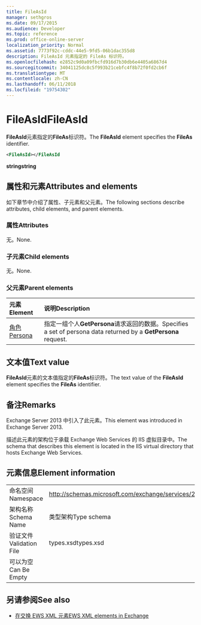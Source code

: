 ```yaml
---
title: FileAsId
manager: sethgros
ms.date: 09/17/2015
ms.audience: Developer
ms.topic: reference
ms.prod: office-online-server
localization_priority: Normal
ms.assetid: 7773f92c-cddc-44e5-9fd5-06b1dac355d8
description: FileAsId 元素指定的 FileAs 标识符。
ms.openlocfilehash: e2852c9d0a09fbcfd916d7b30db6e4405a6867d4
ms.sourcegitcommit: 34041125dc8c5f993b21cebfc4f8b72f0fd2cb6f
ms.translationtype: MT
ms.contentlocale: zh-CN
ms.lasthandoff: 06/11/2018
ms.locfileid: "19754302"
---
```

# <a name="fileasid"></a><span data-ttu-id="04dac-103">FileAsId</span><span class="sxs-lookup"><span data-stu-id="04dac-103">FileAsId</span></span>

<span data-ttu-id="04dac-104">**FileAsId**元素指定的**FileAs**标识符。</span><span class="sxs-lookup"><span data-stu-id="04dac-104">The **FileAsId** element specifies the **FileAs** identifier.</span></span> 
  
```XML
<FileAsId></FileAsId
```

 <span data-ttu-id="04dac-105">**string**</span><span class="sxs-lookup"><span data-stu-id="04dac-105">**string**</span></span>
## <a name="attributes-and-elements"></a><span data-ttu-id="04dac-106">属性和元素</span><span class="sxs-lookup"><span data-stu-id="04dac-106">Attributes and elements</span></span>

<span data-ttu-id="04dac-107">如下章节中介绍了属性、子元素和父元素。</span><span class="sxs-lookup"><span data-stu-id="04dac-107">The following sections describe attributes, child elements, and parent elements.</span></span>
  
### <a name="attributes"></a><span data-ttu-id="04dac-108">属性</span><span class="sxs-lookup"><span data-stu-id="04dac-108">Attributes</span></span>

<span data-ttu-id="04dac-109">无。</span><span class="sxs-lookup"><span data-stu-id="04dac-109">None.</span></span>
  
### <a name="child-elements"></a><span data-ttu-id="04dac-110">子元素</span><span class="sxs-lookup"><span data-stu-id="04dac-110">Child elements</span></span>

<span data-ttu-id="04dac-111">无。</span><span class="sxs-lookup"><span data-stu-id="04dac-111">None.</span></span>
  
### <a name="parent-elements"></a><span data-ttu-id="04dac-112">父元素</span><span class="sxs-lookup"><span data-stu-id="04dac-112">Parent elements</span></span>

|<span data-ttu-id="04dac-113">**元素**</span><span class="sxs-lookup"><span data-stu-id="04dac-113">**Element**</span></span>|<span data-ttu-id="04dac-114">**说明**</span><span class="sxs-lookup"><span data-stu-id="04dac-114">**Description**</span></span>|
|:-----|:-----|
|[<span data-ttu-id="04dac-115">角色</span><span class="sxs-lookup"><span data-stu-id="04dac-115">Persona</span></span>](persona.md) <br/> |<span data-ttu-id="04dac-116">指定一组个人**GetPersona**请求返回的数据。</span><span class="sxs-lookup"><span data-stu-id="04dac-116">Specifies a set of persona data returned by a **GetPersona** request.</span></span>  <br/> |
   
## <a name="text-value"></a><span data-ttu-id="04dac-117">文本值</span><span class="sxs-lookup"><span data-stu-id="04dac-117">Text value</span></span>

<span data-ttu-id="04dac-118">**FileAsId**元素的文本值指定的**FileAs**标识符。</span><span class="sxs-lookup"><span data-stu-id="04dac-118">The text value of the **FileAsId** element specifies the **FileAs** identifier.</span></span> 
  
## <a name="remarks"></a><span data-ttu-id="04dac-119">备注</span><span class="sxs-lookup"><span data-stu-id="04dac-119">Remarks</span></span>

<span data-ttu-id="04dac-120">Exchange Server 2013 中引入了此元素。</span><span class="sxs-lookup"><span data-stu-id="04dac-120">This element was introduced in Exchange Server 2013.</span></span>
  
<span data-ttu-id="04dac-121">描述此元素的架构位于承载 Exchange Web Services 的 IIS 虚拟目录中。</span><span class="sxs-lookup"><span data-stu-id="04dac-121">The schema that describes this element is located in the IIS virtual directory that hosts Exchange Web Services.</span></span>
  
## <a name="element-information"></a><span data-ttu-id="04dac-122">元素信息</span><span class="sxs-lookup"><span data-stu-id="04dac-122">Element information</span></span>

|||
|:-----|:-----|
|<span data-ttu-id="04dac-123">命名空间</span><span class="sxs-lookup"><span data-stu-id="04dac-123">Namespace</span></span>  <br/> |http://schemas.microsoft.com/exchange/services/2006/types  <br/> |
|<span data-ttu-id="04dac-124">架构名称</span><span class="sxs-lookup"><span data-stu-id="04dac-124">Schema Name</span></span>  <br/> |<span data-ttu-id="04dac-125">类型架构</span><span class="sxs-lookup"><span data-stu-id="04dac-125">Type schema</span></span>  <br/> |
|<span data-ttu-id="04dac-126">验证文件</span><span class="sxs-lookup"><span data-stu-id="04dac-126">Validation File</span></span>  <br/> |<span data-ttu-id="04dac-127">types.xsd</span><span class="sxs-lookup"><span data-stu-id="04dac-127">types.xsd</span></span>  <br/> |
|<span data-ttu-id="04dac-128">可以为空</span><span class="sxs-lookup"><span data-stu-id="04dac-128">Can Be Empty</span></span>  <br/> ||
   
## <a name="see-also"></a><span data-ttu-id="04dac-129">另请参阅</span><span class="sxs-lookup"><span data-stu-id="04dac-129">See also</span></span>



- [<span data-ttu-id="04dac-130">在交换 EWS XML 元素</span><span class="sxs-lookup"><span data-stu-id="04dac-130">EWS XML elements in Exchange</span></span>](ews-xml-elements-in-exchange.md)

